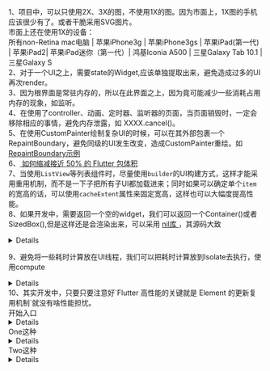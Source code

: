 1、项目中，可以只使用2X、3X的图，不使用1X的图。因为市面上，1X图的手机应该很少有了。或者干脆采用SVG图片。 <br/>
市面上还在使用1X的设备： <br/>
所有non-Retina mac电脑 |  苹果iPhone3g |  苹果iPhone3gs | 苹果iPad(第一代) | 苹果iPad2|  苹果iPad迷你（第一代）|  鸿基Iconia A500 |  三星Galaxy Tab 10.1 |  三星Galaxy S  <br/>
2、对于一个UI之上，需要state的Widget,应该单独提取出来，避免造成过多的UI再次render。<br/>
3、因为根界面是常驻内存的，所以在此界面之上，因为竟可能减少一些消耗占用内存的现象，如监听。<br/>
4、在使用了controller、动画、定时器、监听器的页面，当页面销毁时，一定会移除相应的事情，避免内存泄露，如 XXXX.cancel()。<br/>
5、在使用CustomPainter绘制复杂UI的时候，可以在其外部包裹一个RepaintBoundary，避免同级的UI发生改变，造成CustomPainter重绘。如 [ RepaintBoundary示例 ]( https://github.com/pheromone/Flutter_learn_demo/tree/master/%E6%80%A7%E8%83%BD%E4%BC%98%E5%8C%96/RepaintBoundary_demo )   <br/>
6、[ 如何缩减接近 50% 的 Flutter 包体积 ]( https://mp.weixin.qq.com/s/Ls3cDcqjlyOX80PXUO0wRw  )    <br/>
7、当使用`ListView`等列表组件时，尽量使用`builder`的UI构建方式，这样才能采用重用机制，而不是一下子把所有子UI都加载进来；同时如果可以确定单个`item`的宽高的话，可以使用`cacheExtent`属性来固定宽高，这样也可以大幅度提高性能。 <br/>
8、如果开发中，需要返回一个空的widget，我们可以返回一个Container()或者SizedBox(),但是这样还是会渲染出来，可以采用 [ nil库 ]( https://github.com/letsar/nil  )，其源码大致

<details>

```

import 'package:flutter/widgets.dart';
import 'package:flutter/foundation.dart';

/// A [Nil] instance, you can use in your layouts.
const nil = Nil();

/// A widget which is not in the layout and does nothing.
/// It is useful when you have to return a widget and can't return null.
class Nil extends Widget {
  /// Creates a [Nil] widget.
  const Nil({Key? key}) : super(key: key);

  @override
  Element createElement() => _NilElement(this);
}

class _NilElement extends Element {
  _NilElement(Nil widget) : super(widget);

  @override
  void mount(Element? parent, dynamic newSlot) {
    assert(parent is! MultiChildRenderObjectElement, """
        You are using Nil under a MultiChildRenderObjectElement.
        This suggests a possibility that the Nil is not needed or is being used improperly.
        Make sure it can't be replaced with an inline conditional or
        omission of the target widget from a list.
        """);

    super.mount(parent, newSlot);
  }

  @override
  bool get debugDoingBuild => false;

  @override
  void performRebuild() {}
}
```
这样既可以返回widget，又不会实际渲染出来了。

</details>

9、避免将一些耗时计算放在UI线程，我们可以把耗时计算放到Isolate去执行，使用compute

<details>
  
```

import 'package:flutter/foundation.dart';
import 'package:flutter/material.dart';

class Home extends StatefulWidget {
  const Home({Key? key}) : super(key: key);

  @override
  State<Home> createState() => _HomeState();
}

class _HomeState extends State<Home> {
  Future<dynamic> getData() {
    // https://www.youtube.com/watch?v=5AxWC49ZMzs&ab_channel=Flutter
    var data = compute(doSomeThing, '11111');
    return data;
  }

  static dynamic doSomeThing(String str) {
    // 耗时操作
    print(str); // 11111
    int result = int.parse(str) * 2;
    return result;
  }

  @override
  Widget build(BuildContext context) {
    return Scaffold(
      body: FutureBuilder(
        future: getData(),
        builder: (BuildContext context, AsyncSnapshot<dynamic> snapshot) {
          return Container(
            child: Text('${snapshot.data}'),
          );
        },
      ),
    );
  }
}

```

</details>
10、其实开发中，只要只要注意好`Flutter 高性能的关键就是 Element 的更新复用机制`就没有啥性能担忧。<br/>
开始入口 <br/>
<details>

```

import 'package:ceshi/one.dart';
import 'package:ceshi/two.dart';
import 'package:flutter/material.dart';

void main() {
  runApp(const MyApp());
}

class MyApp extends StatelessWidget {
  const MyApp({super.key});

  @override
  Widget build(BuildContext context) {
    return MaterialApp(
      title: 'Flutter Demo',
      theme: ThemeData(
        primarySwatch: Colors.blue,
      ),
      home:  Two(), // One()
    );
  }
}

```

</details>
One这种<br/>
<details>

```
import 'package:flutter/material.dart';

class One extends StatefulWidget {
  const One({Key? key}) : super(key: key);

  @override
  State<One> createState() => _OneState();
}

class _OneState extends State<One> {
  int _counter = 0;
  void _incrementCounter() {
    setState(() {
      _counter++;
    });
  }

  @override
  Widget build(BuildContext context) {
    return Scaffold(
      body: Center(
        child: Column(
          mainAxisAlignment: MainAxisAlignment.center,
          children: [
            InkWell(
              onTap: _incrementCounter,
              child: Text('点击我 $_counter'),
            ),
            Container(
              height: 200,
            ),
            ChildWidget(),
          ],
        ),
      ),
    );
  }
}

/// 1、输出会走
// class ChildWidget extends StatefulWidget {
//   const ChildWidget({Key? key}) : super(key: key);
//
//   @override
//   State<ChildWidget> createState() => _ChildWidgetState();
// }
//
// class _ChildWidgetState extends State<ChildWidget> {
//   @override
//   Widget build(BuildContext context) {
//     print('走了吗？？？');
//     return Text('........');
//   }
// }

/// 2、输出也会走
class ChildWidget extends StatelessWidget {
  const ChildWidget({Key? key}) : super(key: key);

  @override
  Widget build(BuildContext context) {
    print('走了吗？？？');
    return Text('。。。。。。');
  }
}

/// 优化方案： 可以把state 的_counter和点击组件Inkwell都拆出去，那么这个state的更改就只会更新他本身而已。
```

</details>
Two这种<br/>
<details>

```

import 'package:flutter/material.dart';

class Two extends StatefulWidget {
  const Two({Key? key}) : super(key: key);

  @override
  State<Two> createState() => _TwoState();
}

class _TwoState extends State<Two> {
  @override
  Widget build(BuildContext context) {
    return Scaffold(
      body: Center(
        child: Column(
          mainAxisAlignment: MainAxisAlignment.center,
          children: [
            AddWidget(
              twoCallBack: (int count) {
                // print(count);
              },
            ),
            Container(
              height: 200,
            ),
            ChildWidget(),
          ],
        ),
      ),
    );
    ;
  }
}

/// 1、只在第一次初始化会走一次，之后不会走
class ChildWidget extends StatefulWidget {
  const ChildWidget({Key? key}) : super(key: key);

  @override
  State<ChildWidget> createState() => _ChildWidgetState();
}

class _ChildWidgetState extends State<ChildWidget> {
  @override
  Widget build(BuildContext context) {
    print('走了吗？？？');
    return Text('-------');
  }
}

/// 1、只在第一次初始化会走一次，之后不会走
// class ChildWidget extends StatelessWidget {
//   const ChildWidget({Key? key}) : super(key: key);
//
//   @override
//   Widget build(BuildContext context) {
//     print('走了吗？？？');
//     return Text('-------');
//   }
// }

/// 单独把state拆出来
class AddWidget extends StatefulWidget {
  final twoCallBack;
  const AddWidget({Key? key, required this.twoCallBack}) : super(key: key);

  @override
  State<AddWidget> createState() => _AddWidgetState();
}

class _AddWidgetState extends State<AddWidget> {
  int _counter = 0;
  void _incrementCounter() {
    setState(() {
      _counter++;
    });
    widget.twoCallBack(_counter);
  }

  @override
  Widget build(BuildContext context) {
    return InkWell(
      onTap: _incrementCounter,
      child: Text('点击我 $_counter'),
    );
  }
}
```

</details>
